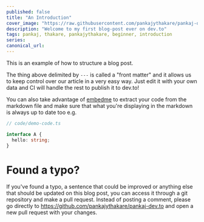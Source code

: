 ```yaml
---
published: false
title: "An Introduction"
cover_image: "https://raw.githubusercontent.com/pankajythakare/pankaj-dev.to/master/blog-posts/NAME-OF-YOUR-BLOG-POST/assets/introduction.png"
description: "Welcome to my first blog-post ever on dev.to"
tags: pankaj, thakare, pankajythakare, beginner, introduction
series:
canonical_url:
---
```


This is an example of how to structure a blog post.

The thing above delimited by `---` is called a "front matter" and it allows us to keep control over our article in a very easy way. Just edit it with your own data and CI will handle the rest to publish it to dev.to!

You can also take advantage of [embedme](https://github.com/zakhenry/embedme) to extract your code from the markdown file and make sure that what you're displaying in the markdown is always up to date too e.g.

```ts
// code/demo-code.ts

interface A {
  hello: string;
}
```

# Found a typo?

If you've found a typo, a sentence that could be improved or anything else that should be updated on this blog post, you can access it through a git repository and make a pull request. Instead of posting a comment, please go directly to https://github.com/pankajythakare/pankaj-dev.to and open a new pull request with your changes.
